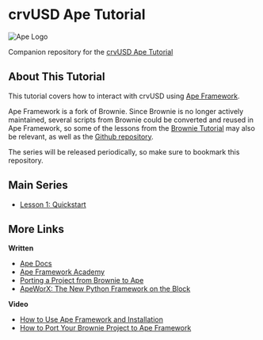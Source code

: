 # crvUSD Ape Tutorial

![Ape Logo](https://assets-global.website-files.com/6364e65656ab107e465325d2/6393be4a5559b5f38e41be8b_viBl1bGYvYCloUqnDoiRdp02ZeeNwDLuNrAAEE3EokM-p-500.png)

Companion repository for the [crvUSD Ape Tutorial](https://www.youtube.com/playlist?list=PLVOHzVzbg7bFjWllFfBIxdkJ6-tZ9Wj_Y) 

## About This Tutorial

This tutorial covers how to interact with crvUSD using [Ape Framework](https://www.apeworx.io/).  

Ape Framework is a fork of Brownie.  Since Brownie is no longer actively maintained, several scripts from Brownie could be converted and reused in Ape Framework, so some of the lessons from the [Brownie Tutorial](https://github.com/curvefi/brownie-tutorial) may also be relevant, as well as the [Github repository](https://github.com/curvefi/vyper-tutorial).

The series will be released periodically, so make sure to bookmark this repository.

## Main Series

* [Lesson 1: Quickstart](lesson-01-quickstart/)


## More Links

**Written**

 * [Ape Docs](https://docs.apeworx.io/)
 * [Ape Framework Academy](https://academy.apeworx.io/)
 * [Porting a Project from Brownie to Ape](https://academy.apeworx.io/articles/porting-brownie-to-ape)
 * [ApeWorX: The New Python Framework on the Block](https://blog.chain.link/apeworx-python-vyper/)

**Video**
 * [How to Use Ape Framework and Installation](https://www.youtube.com/watch?v=GOWjaavBUfQ)
 * [How to Port Your Brownie Project to Ape Framework](https://www.youtube.com/watch?v=ebVmSVcebwg)

